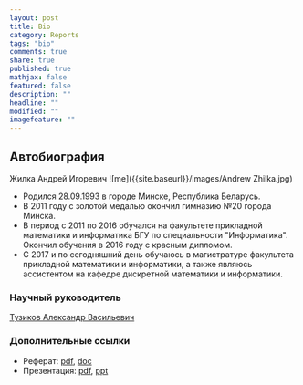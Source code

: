 ```yaml
---
layout: post
title: Bio
category: Reports
tags: "bio"
comments: true
share: true
published: true
mathjax: false
featured: false
description: ""
headline: ""
modified: ""
imagefeature: ""
---
```



## Автобиография
Жилка Андрей Игоревич
![me]({{site.baseurl}}/images/Andrew Zhilka.jpg)

* Родился 28.09.1993 в городе Минске, Республика Беларусь.
* В 2011 году с золотой медалью окончил гимназию №20 города Минска.
* В период с 2011 по 2016 обучался на факультете прикладной математики и информатика БГУ по специальности "Информатика". Окончил обучения в 2016 году с красным дипломом.
* С 2017 и по сегодняшний день обучаюсь в магистратуре факультета прикладной математики и информатики, а также являюсь ассистентом на кафедре дискретной математики и информатики.


###  Научный руководитель

[Тузиков Александр Васильевич](http://www.bsu.by/ru/main.aspx?guid=89921)


### Дополнительные ссылки

* Реферат: [pdf]({{site.baseurl}}/images/referat_text.pdf), [doc]({{site.baseurl}}/images/referat_text.doc)
* Презентация: [pdf]({{site.baseurl}}/images/referat.pdf), [ppt]({{site.baseurl}}/images/referat.ppt)
